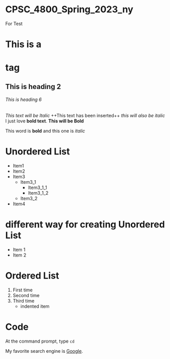 # CPSC_4800_Spring_2023_ny
For Test


# This is a <h1> tag
## This is heading 2
###### This is heading 6

*This text will be Italic*
++This text has been inserted++
_this will also be italic_
I just love **bold text**.
__This will be Bold__

This word is **bold** and this one is *italic*

# Unordered List
* Item1
* Item2
* Item3
    * Item3_1
        - Item3_1_1
        - Item3_1_2
    * Item3_2
* Item4
# different way for creating Unordered List
- Item 1
- Item 2
# Ordered List
1. First time
2. Second time
3. Third time
    - indented item
# Code
At the command prompt, type `cd`

My favorite search engine is [Google](https://www.google.com).

